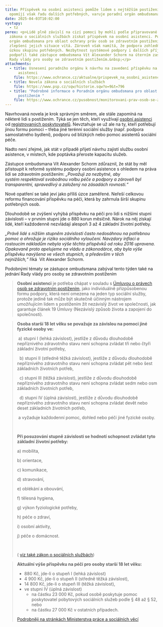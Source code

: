 ```yaml
---
title: Příspěvek na osobní asistenci pomůže lidem s nejtěžším postižením,
  opomíjí však řadu dalších potřebných, varuje poradní orgán ombudsmana
date: 2025-04-03T10:02:00
vystupy:
  - tz
perex: <p>Lidé plně závislí na cizí pomoci by mohli podle připravované novely
  zákona o sociálních službách získat příspěvek na osobní asistenci. Poradní
  orgán ombudsmana pro oblast ochrany práv osob se zdravotním postižením
  zlepšení jejich situace vítá. Zároveň však namítá, že podpora zohledňuje pouze
  úzkou skupinu potřebných. Nezbytnost systémové podpory i dalších příjemců péče
  podpořil také zástupce ombudsmana Vít Alexander Schorm na úterním zasedání
  Rady vlády pro osoby se zdravotním postižením.&nbsp;</p>
attachments:
  - title: Usnesení poradního orgánu k návrhu na zavedení příspěvku na osobní
      asistenci
    file: https://www.ochrance.cz/aktualne/prispevek_na_osobni_asistenci_pomuze_lidem_s_nejtezsim_postizenim_opomiji_vsak_radu_dalsich_potrebnych_varuje_poradni_organ_ombudsmana/usneseni_2025_18_k_prispevku_na_osobni_asistenci.pdf
  - title: Novela zákona o sociálních službách
    file: https://www.psp.cz/sqw/historie.sqw?o=9&t=796
  - title: "Podrobné informace o Poradním orgánu ombudsmana pro oblast práv lidí s
      postižením "
    file: https://www.ochrance.cz/pusobnost/monitorovani-prav-osob-se-zdravotnim-postizenim/
---
```

<p>Navrhovaná novela je krok správným směrem, ale stále zapomíná na některé lidi s&nbsp;postižením. Týká se jen těch, kteří využívají <a href="#osas">osobní asistenci</a> od 
<a href="https://www.mpsv.cz/registr-poskytovatelu-sluzeb">registrovaných poskytovatelů</a>. Nevztahuje se už ale na ty, kteří potřebují jinou formu pomoci – třeba jiné terénní sociální služby (např. podpora samostatného bydlení), podporu od blízkých nebo pomoc asistentů sociální péče.</p>
<p>Nadto není zřejmé, jak stát v&nbsp;případě přijetí návrhu zajistí službu osobní asistence, v&nbsp;místech, kde poptávka přeroste kapacitu služeb.&nbsp;</p>
<p>Zástupce ombudsmana Vít Alexander Schorm zdůraznil, že stát by měl přistoupit k&nbsp;reformě systému podpory osobní asistence s&nbsp;ohledem na práva lidí se zdravotním postižením: 
<i>„Považuji za nezbytné, aby systém&nbsp;respektoval svobodnou volbu péče a&nbsp;podpory a zároveň byl transparentní, spravedlivý a založený na zásadách rovnosti.“&nbsp;</i></p>
<p>Nové opatření se také jeví jako příliš úzce zaměřené. Neřeší celkovou reformu financování příspěvku na péči, která by zahrnula širší skupinu potřebných osob.</p>
<p>Dlouhodobě se zvýšení vyhýbá příspěvku na péči pro lidi s&nbsp;nižšími stupni závislosti – v&nbsp;prvním stupni jde o 880 korun měsíčně. Nárok na něj získají lidé, kteří každodenně nezvládají alespoň 3 až 4 základní životní potřeby.</p>
<p>
<i>„Právě lidé s nižším stupněm závislosti často nedosáhnou na potřebnou pomoc a ohrožuje je riziko sociálního vyloučení. Navzdory inflaci a rostoucím nákladům nebyla výše těchto příspěvků od roku 2016 upravena. Opakovaně proto apelujeme na vládu a zákonodárce, aby byla výše příspěvku navýšena ve všech stupních, a především v těch nejnižších,“&nbsp;</i>říká&nbsp;
<i> </i>Vít Alexander Schorm.</p>
<p>Podobnými tématy se zástupce ombudsmana zabýval tento týden také na jednání Rady vlády pro osoby se zdravotním postižením</p>
<blockquote>
<p id="osas">
<strong>Osobní asistenci</strong> je potřeba chápat v&nbsp;souladu s 
<a href="https://osn.cz/wp-content/uploads/2022/08/Umluva_o_pravech_osob_se_ZP.pdf">Úmluvou o právech osob se zdravotním postižením</a>, jako individuálně přizpůsobenou formu podpory, která není omezena na jeden typ sociální služby, protože jedině tak může být skutečně účinným nástrojem umožňujícím lidem s postižením žít nezávislý život ve společnosti, jak garantuje článek 19 Úmluvy (Nezávislý způsob života a zapojení do společnosti).</p></blockquote>
<blockquote>
<p>
<strong>Osoba starší 18 let věku se považuje za závislou na pomoci jiné fyzické osoby ve:</strong></p>
<p>&nbsp;a) stupni I (lehká závislost), jestliže z důvodu dlouhodobě nepříznivého zdravotního stavu není schopna zvládat tři nebo čtyři základní životní potřeby,</p>
<p>&nbsp; b) stupni II (středně těžká závislost), jestliže z důvodu dlouhodobě nepříznivého zdravotního stavu není schopna zvládat pět nebo šest základních životních potřeb,</p>
<p>&nbsp; c) stupni III (těžká závislost), jestliže z důvodu dlouhodobě nepříznivého zdravotního stavu není schopna zvládat sedm nebo osm základních životních potřeb,</p>
<p>&nbsp; d) stupni IV (úplná závislost), jestliže z důvodu dlouhodobě nepříznivého zdravotního stavu není schopna zvládat devět nebo deset základních životních potřeb,</p>
<p>&nbsp;a vyžaduje každodenní pomoc, dohled nebo péči jiné fyzické osoby.</p>
<p>&nbsp;</p>
<p>
<strong>Při posuzování stupně závislosti se hodnotí schopnost zvládat tyto základní životní potřeby:</strong></p>
<p>a) mobilita,&nbsp;</p>
<p>b) orientace,&nbsp;</p>
<p>c) komunikace,&nbsp;</p>
<p>d) stravování,</p>
<p>e) oblékání a obouvání,&nbsp;</p>
<p>f) tělesná hygiena,&nbsp;</p>
<p>g) výkon fyziologické potřeby,&nbsp;</p>
<p>h) péče o zdraví,&nbsp;</p>
<p>i) osobní aktivity,&nbsp;</p>
<p>j) péče o domácnost.</p>
<p>&nbsp;</p>
<p>( 
<a href="https://www.e-sbirka.cz/sb/2006/108?zalozka=text">viz také zákon o sociálních službách</a>)</p></blockquote>
<blockquote>
<p>
<strong>Aktuální výše příspěvku na péči pro osoby starší 18 let věku:</strong></p>
<ul>
<li>880 Kč, jde-li o stupeň I (lehká závislost)</li>
<li>4&nbsp;900 Kč, jde-li o stupeň II (středně těžká závislost),</li>
<li>14&nbsp;800 Kč, jde-li o stupeň III (těžká závislost),</li>
<li>ve stupni IV (úplná závislost)
<ul>
<li>na částku 23&nbsp;000 Kč, pokud osobě poskytuje pomoc poskytovatel pobytových sociálních služeb podle § 48 až § 52, nebo</li>
<li>na částku 27&nbsp;000 Kč v&nbsp;ostatních případech.</li></ul></li></ul>
<p>
<a href="https://www.mpsv.cz/prispevek-na-peci">Podrobněji na stránkách Ministerstva práce a sociálních věcí</a></p></blockquote>
